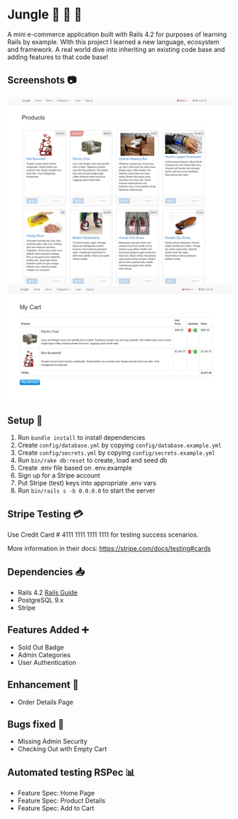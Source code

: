 # Jungle :herb: :seedling: :monkey:

A mini e-commerce application built with Rails 4.2 for purposes of learning Rails by example. WIth this project I learned a new language, ecosystem and framework. A real world dive into inheriting an existing code base and adding features to that code base!

## Screenshots :camera:

!["Jungle Rails home page"](https://github.com/hernandez87v/jungle-rails/blob/master/docs/home_page.png?raw=true)
!["Jungle Rails My Cart page"](https://github.com/hernandez87v/jungle-rails/blob/master/docs/my_cart.png?raw=true)

## Setup :gem:

1. Run `bundle install` to install dependencies
2. Create `config/database.yml` by copying `config/database.example.yml`
3. Create `config/secrets.yml` by copying `config/secrets.example.yml`
4. Run `bin/rake db:reset` to create, load and seed db
5. Create .env file based on .env.example
6. Sign up for a Stripe account
7. Put Stripe (test) keys into appropriate .env vars
8. Run `bin/rails s -b 0.0.0.0` to start the server

## Stripe Testing :credit_card:

Use Credit Card # 4111 1111 1111 1111 for testing success scenarios.

More information in their docs: <https://stripe.com/docs/testing#cards>

## Dependencies :inbox_tray:

- Rails 4.2 [Rails Guide](http://guides.rubyonrails.org/v4.2/)
- PostgreSQL 9.x
- Stripe

## Features Added :heavy_plus_sign:

- Sold Out Badge
- Admin Categories
- User Authentication

## Enhancement :high_brightness:

- Order Details Page

## Bugs fixed :bug:

- Missing Admin Security
- Checking Out with Empty Cart

## Automated testing RSPec :bar_chart:

- Feature Spec: Home Page
- Feature Spec: Product Details
- Feature Spec: Add to Cart
